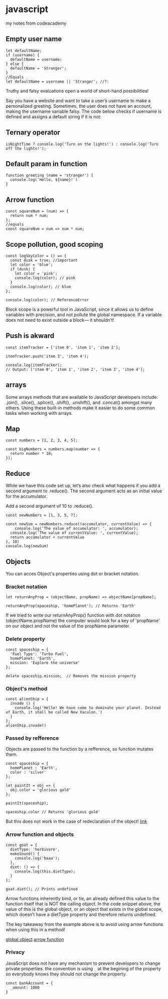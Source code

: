 # javascript
my notes from codeacademy

## Empty user name
```
let defaultName;
if (username) {
  defaultName = username;
} else {
  defaultName = 'Stranger';
}
//Equals
let defaultName = username || 'Stranger'; //?:

```
Truthy and falsy evaluations open a world of short-hand possibilities!

Say you have a website and want to take a user’s username to make a personalized greeting. Sometimes, the user does not have an account, making the username variable falsy. The code below checks if username is defined and assigns a default string if it is not:

## Ternary operator
```
isNightTime ? console.log('Turn on the lights!') : console.log('Turn off the lights!');
```

## Default param in function
```
function greeting (name = 'stranger') {
  console.log(`Hello, ${name}!`)
}
```
## Arrow function
```
const squareNum = (num) => {
  return num * num;
};
//equals
const squareNum = num => num * num;
```
## Scope pollution, good scoping
```
const logSkyColor = () => {
  const dusk = true; //important
  let color = 'blue'; 
  if (dusk) {
    let color = 'pink';
    console.log(color); // pink
  }
  console.log(color); // blue 
};

console.log(color); // ReferenceError
```
Block scope is a powerful tool in JavaScript, since it allows us to define variables with precision, and not pollute the global namespace. If a variable does not need to exist outside a block— it shouldn’t! 

## Push is akward
```
const itemTracker = ['item 0', 'item 1', 'item 2'];

itemTracker.push('item 3', 'item 4');

console.log(itemTracker); 
// Output: ['item 0', 'item 1', 'item 2', 'item 3', 'item 4'];
```
## arrays
Some arrays methods that are available to JavaScript developers include: .join(), .slice(), .splice(), .shift(), .unshift(), and .concat() amongst many others. Using these built-in methods make it easier to do some common tasks when working with arrays. 

## Map
```
const numbers = [1, 2, 3, 4, 5]; 

const bigNumbers = numbers.map(number => {
  return number * 10;
});
```
## Reduce
While we have this code set up, let’s also check what happens if you add a second argument to .reduce(). The second argument acts as an initial value for the accumulator.

Add a second argument of 10 to .reduce().
```
const newNumbers = [1, 3, 5, 7];

const newSum = newNumbers.reduce((accumulator, currentValue) => {
	console.log('The value of accumulator: ', accumulator);
  console.log('The value of currentValue: ', currentValue);
  return accumulator + currentValue
}, 10)
console.log(newSum)
```

## Objects
You can acces Object's properties using dot or bracket notation.
### Bracket notation
```
let returnAnyProp = (objectName, propName) => objectName[propName];

returnAnyProp(spaceship, 'homePlanet'); // Returns 'Earth'
```
If we tried to write our returnAnyProp() function with dot notation (objectName.propName) the computer would look for a key of 'propName' on our object and not the value of the propName parameter. 
### Delete property
```
const spaceship = {
  'Fuel Type': 'Turbo Fuel',
  homePlanet: 'Earth',
  mission: 'Explore the universe' 
};

delete spaceship.mission;  // Removes the mission property
```
### Object's method
```
const alienShip = {
  invade () { 
    console.log('Hello! We have come to dominate your planet. Instead of Earth, it shall be called New Xaculon.')
  }
};
alienShip.invade() 
```
### Passed by refference
Objects are passed to the function by a refference, so function mutates them.
```
const spaceship = {
  homePlanet : 'Earth',
  color : 'silver'
};

let paintIt = obj => {
  obj.color = 'glorious gold'
};

paintIt(spaceship);

spaceship.color // Returns 'glorious gold'

```
But this does not work in the case of redeclaration of the object! [link](https://discuss.codecademy.com/t/about-pass-by-reference-in-javascript/363663)

### Arrow function and objects
```
const goat = {
  dietType: 'herbivore',
  makeSound() {
    console.log('baaa');
  },
  diet: () => {
    console.log(this.dietType);
  }
};

goat.diet(); // Prints undefined
```
Arrow functions inherently bind, or tie, an already defined this value to the function itself that is NOT the calling object. In the code snippet above, the value of this is the global object, or an object that exists in the global scope, which doesn’t have a dietType property and therefore returns undefined. 

The key takeaway from the example above is to avoid using arrow functions when using this in a method! 

[global object](https://developer.mozilla.org/en-US/docs/Glossary/Global_object)
[arrow function](https://developer.mozilla.org/en-US/docs/Web/JavaScript/Reference/Functions/Arrow_functions)	
### Privacy
JavaScript does not have any mechanism to prevent developers to change private properties. the convention is using `_` at the begining of the property so everybody knows they should not change the property.
```
const bankAccount = {
  _amount: 1000
}
```
